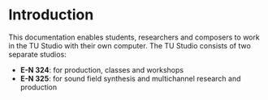 # Introduction

This documentation enables students, researchers and composers to work in the TU Studio with their own computer.
The TU Studio consists of two separate studios:

- **E-N 324**: for production, classes and workshops
- **E-N 325**: for sound field synthesis and multichannel research and production  
